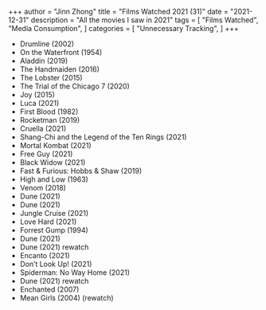 +++
author = "Jinn Zhong"
title = "Films Watched 2021 (31)"
date = "2021-12-31"
description = "All the movies I saw in 2021"
tags = [
    "Films Watched",
    "Media Consumption",
]
categories = [
    "Unnecessary Tracking",
]
+++

* Drumline (2002)
* On the Waterfront (1954)
* Aladdin (2019)
* The Handmaiden (2016)
* The Lobster (2015)
* The Trial of the Chicago 7 (2020)
* Joy (2015)
* Luca (2021)
* First Blood (1982)
* Rocketman (2019)
* Cruella (2021)
* Shang-Chi and the Legend of the Ten Rings (2021)
* Mortal Kombat (2021)
* Free Guy (2021)
* Black Widow (2021)
* Fast & Furious: Hobbs & Shaw (2019)
* High and Low (1963)
* Venom (2018)
* Dune (2021)
* Dune (2021)
* Jungle Cruise (2021)
* Love Hard (2021)
* Forrest Gump (1994)
* Dune (2021)
* Dune (2021) rewatch
* Encanto (2021)
* Don’t Look Up! (2021)
* Spiderman: No Way Home (2021)
* Dune (2021) rewatch
* Enchanted (2007)
* Mean Girls (2004) (rewatch)
